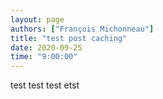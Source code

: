 ```yaml
---
layout: page
authors: ["François Michonneau"]
title: "test post caching"
date: 2020-09-25
time: "9:00:00"
---
```


test test test etst
